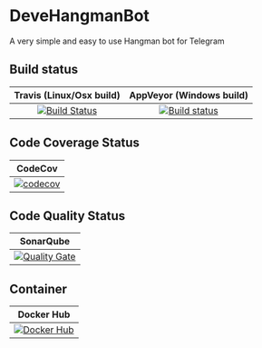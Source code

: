 # DeveHangmanBot
A very simple and easy to use Hangman bot for Telegram

## Build status

| Travis (Linux/Osx build) | AppVeyor (Windows build) |
|:------------------------:|:------------------------:|
| [![Build Status](https://travis-ci.org/devedse/DeveHangmanBot.svg?branch=master)](https://travis-ci.org/devedse/DeveHangmanBot) | [![Build status](https://ci.appveyor.com/api/projects/status/92vjclbg8770ds79?svg=true)](https://ci.appveyor.com/project/devedse/devehangmanbot) |

## Code Coverage Status

| CodeCov |
|:-------:|
| [![codecov](https://codecov.io/gh/devedse/DeveHangmanBot/branch/master/graph/badge.svg)](https://codecov.io/gh/devedse/DeveHangmanBot) |

## Code Quality Status

| SonarQube |
|:---------:|
| [![Quality Gate](https://sonarcloud.io/api/project_badges/measure?project=DeveHangmanBot&metric=alert_status)](https://sonarcloud.io/dashboard?id=DeveHangmanBot) |

## Container
| Docker Hub |
|:----------:|
| [![Docker Hub](https://img.shields.io/docker/pulls/devedse/devehangmanbot)](https://hub.docker.com/r/devedse/devehangmanbot) |
